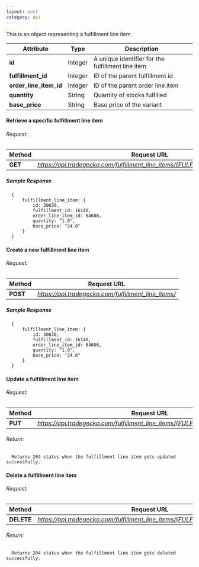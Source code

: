 ```yaml
---
layout: post
category: api
---
```


This is an object representing a fulfillment line item.

Attribute                      | Type          | Description                                         
------------------------------ | ------------- | ------------                                        
**id**                         | Integer       |  A unique identifier for the fulfillment line item             
**fulfillment_id**             | Integer       |  ID of the parent fulfillment id                            
**order_line_item_id**         | Integer       |  ID of the parent order line item               
**quantity**                   | String        |  Quantity of stocks fulfilled
**base_price**                 | String        |  Base price of the variant                                


####   Retrieve a specific fulfillment line item

######     Request:
Method     | Request URL   
-----------| ------------- 
**GET**    | *https://api.tradegecko.com/fulfillment_line_items/{FULFILLMENT_LINE_ITEM_ID}*

##### Sample Response

      {
          fulfillment_line_item: {
              id: 30630,
              fulfillment_id: 16140,
              order_line_item_id: 64686,
              quantity: "1.0",
              base_price: "24.0"
          }
      }

####   Create a new fulfillment line item

######     Request:
Method     | Request URL   
-----------| ------------- 
**POST**   | *https://api.tradegecko.com/fulfillment_line_items/*

##### Sample Response

      {
          fulfillment_line_item: {
              id: 30630,
              fulfillment_id: 16140,
              order_line_item_id: 64686,
              quantity: "1.0",
              base_price: "24.0"
          }
      }


####   Update a fulfillment line item

######     Request:
Method     | Request URL   
-----------| ------------- 
**PUT**    | *https://api.tradegecko.com/fulfillment_line_items/{FULFILLMENT_LINE_ITEM_ID}*

###### Return:
      Returns 204 status when the fulfillment line item gets updated successfully. 

####   Delete a fulfillment line item

######     Request:
Method     | Request URL   
-----------| ------------- 
**DELETE** | *https://api.tradegecko.com/fulfillment_line_items/{FULFILLMENT_LINE_ITEM_ID}*

###### Return:
      Returns 204 status when the fulfillment line item gets deleted successfully. 

